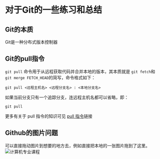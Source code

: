 # 对于Git的一些练习和总结

## Git的本质

Git是一种分布式版本控制器	

## Git的pull指令

```git pull``` 命令用于从远程获取代码并合并本地的版本，其本质就是 ```git fetch```和 ```git merge FETCH_HEAD```的简写，命令格式如下：

```
git pull <远程主机名> <远程分支名> : <本地分支名>
```

如果当前分支只有一个追踪分支，连远程主机名都可以省略，即：

```
git pull
```

更多有关于 pull 指令的知识可见 [pull 指令](https://www.yiibai.com/git/git_pull.html)链接




## Github的图片问题
可以直接拖动图片到想要的地方去，例如直接把本地的一张图片拖到了这里。![计算机专业课程](https://user-images.githubusercontent.com/82944876/116048451-c46a9280-a6a7-11eb-9244-895b51cc0807.png)



